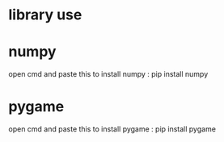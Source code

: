 # library use
# numpy 
open cmd and paste this to install numpy :
pip install numpy
# pygame
open cmd and paste this to install pygame :
pip install pygame

